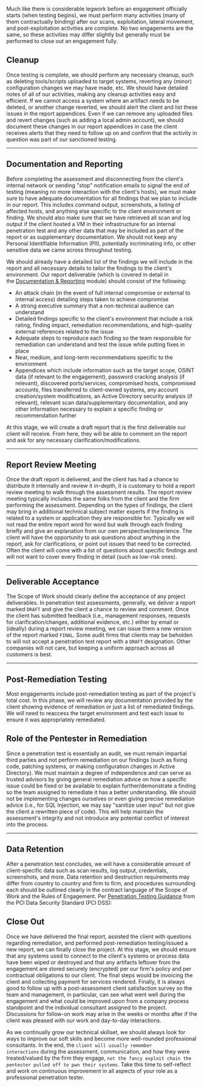 Much like there is considerable legwork before an engagement officially starts (when testing begins), we must perform many activities (many of them contractually binding) after our scans, exploitation, lateral movement, and post-exploitation activities are complete. No two engagements are the same, so these activities may differ slightly but generally must be performed to close out an engagement fully.

## Cleanup

Once testing is complete, we should perform any necessary cleanup, such as deleting tools/scripts uploaded to target systems, reverting any (minor) configuration changes we may have made, etc. We should have detailed notes of all of our activities, making any cleanup activities easy and efficient. If we cannot access a system where an artifact needs to be deleted, or another change reverted, we should alert the client and list these issues in the report appendices. Even if we can remove any uploaded files and revert changes (such as adding a local admin account), we should document these changes in our report appendices in case the client receives alerts that they need to follow up on and confirm that the activity in question was part of our sanctioned testing.

---

## Documentation and Reporting

Before completing the assessment and disconnecting from the client's internal network or sending "stop" notification emails to signal the end of testing (meaning no more interaction with the client's hosts), we must make sure to have adequate documentation for all findings that we plan to include in our report. This includes command output, screenshots, a listing of affected hosts, and anything else specific to the client environment or finding. We should also make sure that we have retrieved all scan and log output if the client hosted a VM in their infrastructure for an internal penetration test and any other data that may be included as part of the report or as supplementary documentation. We should not keep any Personal Identifiable Information (PII), potentially incriminating info, or other sensitive data we came across throughout testing.

We should already have a detailed list of the findings we will include in the report and all necessary details to tailor the findings to the client's environment. Our report deliverable (which is covered in detail in the [Documentation & Reporting](https://academy.hackthebox.com/module/details/162) module) should consist of the following:

-   An attack chain (in the event of full internal compromise or external to internal access) detailing steps taken to achieve compromise
-   A strong executive summary that a non-technical audience can understand
-   Detailed findings specific to the client's environment that include a risk rating, finding impact, remediation recommendations, and high-quality external references related to the issue
-   Adequate steps to reproduce each finding so the team responsible for remediation can understand and test the issue while putting fixes in place
-   Near, medium, and long-term recommendations specific to the environment
-   Appendices which include information such as the target scope, OSINT data (if relevant to the engagement), password cracking analysis (if relevant), discovered ports/services, compromised hosts, compromised accounts, files transferred to client-owned systems, any account creation/system modifications, an Active Directory security analysis (if relevant), relevant scan data/supplementary documentation, and any other information necessary to explain a specific finding or recommendation further

At this stage, we will create a draft report that is the first deliverable our client will receive. From here, they will be able to comment on the report and ask for any necessary clarification/modifications.

---

## Report Review Meeting

Once the draft report is delivered, and the client has had a chance to distribute it internally and review it in-depth, it is customary to hold a report review meeting to walk through the assessment results. The report review meeting typically includes the same folks from the client and the firm performing the assessment. Depending on the types of findings, the client may bring in additional technical subject matter experts if the finding is related to a system or application they are responsible for. Typically we will not read the entire report word for word but walk through each finding briefly and give an explanation from our own perspective/experience. The client will have the opportunity to ask questions about anything in the report, ask for clarifications, or point out issues that need to be corrected. Often the client will come with a list of questions about specific findings and will not want to cover every finding in detail (such as low-risk ones).

---

## Deliverable Acceptance

The Scope of Work should clearly define the acceptance of any project deliverables. In penetration test assessments, generally, we deliver a report marked `DRAFT` and give the client a chance to review and comment. Once the client has submitted feedback (i.e., management responses, requests for clarification/changes, additional evidence, etc.) either by email or (ideally) during a report review meeting, we can issue them a new version of the report marked `FINAL`. Some audit firms that clients may be beholden to will not accept a penetration test report with a `DRAFT` designation. Other companies will not care, but keeping a uniform approach across all customers is best.

---

## Post-Remediation Testing

Most engagements include post-remediation testing as part of the project's total cost. In this phase, we will review any documentation provided by the client showing evidence of remediation or just a list of remediated findings. We will need to reaccess the target environment and test each issue to ensure it was appropriately remediated.

## Role of the Pentester in Remediation

Since a penetration test is essentially an audit, we must remain impartial third parties and not perform remediation on our findings (such as fixing code, patching systems, or making configuration changes in Active Directory). We must maintain a degree of independence and can serve as trusted advisors by giving general remediation advice on how a specific issue could be fixed or be available to explain further/demonstrate a finding so the team assigned to remediate it has a better understanding. We should not be implementing changes ourselves or even giving precise remediation advice (i.e., for SQL Injection, we may say "sanitize user input" but not give the client a rewritten piece of code). This will help maintain the assessment's integrity and not introduce any potential conflict of interest into the process.

---

## Data Retention

After a penetration test concludes, we will have a considerable amount of client-specific data such as scan results, log output, credentials, screenshots, and more. Data retention and destruction requirements may differ from country to country and firm to firm, and procedures surrounding each should be outlined clearly in the contract language of the Scope of Work and the Rules of Engagement. Per [Penetration Testing Guidance](https://www.pcisecuritystandards.org/documents/Penetration_Testing_Guidance_March_2015.pdf) from the PCI Data Security Standard (PCI DSS):

## Close Out

Once we have delivered the final report, assisted the client with questions regarding remediation, and performed post-remediation testing/issued a new report, we can finally close the project. At this stage, we should ensure that any systems used to connect to the client's systems or process data have been wiped or destroyed and that any artifacts leftover from the engagement are stored securely (encrypted) per our firm's policy and per contractual obligations to our client. The final steps would be invoicing the client and collecting payment for services rendered. Finally, it is always good to follow up with a post-assessment client satisfaction survey so the team and management, in particular, can see what went well during the engagement and what could be improved upon from a company process standpoint and the individual consultant assigned to the project. Discussions for follow-on work may arise in the weeks or months after if the client was pleased with our work and day-to-day interactions.

As we continually grow our technical skillset, we should always look for ways to improve our soft skills and become more well-rounded professional consultants. In the end, the `client will usually remember interactions` during the assessment, communication, and how they were treated/valued by the firm they engage, `not the fancy exploit chain the pentester pulled off to pwn their systems`. Take this time to self-reflect and work on continuous improvement in all aspects of your role as a professional penetration tester.